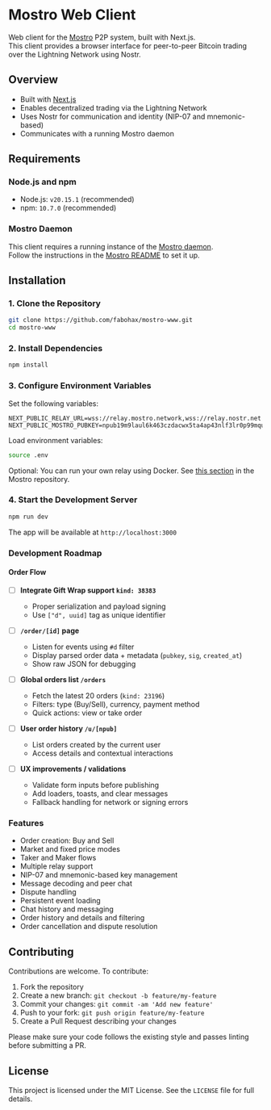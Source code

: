 # Mostro Web Client

Web client for the [Mostro](https://github.com/MostroP2P/mostro) P2P system, built with Next.js.  
This client provides a browser interface for peer-to-peer Bitcoin trading over the Lightning Network using Nostr.

## Overview

- Built with [Next.js](https://nextjs.org/)
- Enables decentralized trading via the Lightning Network
- Uses Nostr for communication and identity (NIP-07 and mnemonic-based)
- Communicates with a running Mostro daemon

## Requirements

### Node.js and npm

- Node.js: `v20.15.1` (recommended)
- npm: `10.7.0` (recommended)

### Mostro Daemon

This client requires a running instance of the [Mostro daemon](https://github.com/MostroP2P/mostro).  
Follow the instructions in the [Mostro README](https://github.com/MostroP2P/mostro#requirements) to set it up.

## Installation

### 1. Clone the Repository

```bash
git clone https://github.com/fabohax/mostro-www.git
cd mostro-www
```

### 2. Install Dependencies

```bash
npm install
```

### 3. Configure Environment Variables

Set the following variables:

```env
NEXT_PUBLIC_RELAY_URL=wss://relay.mostro.network,wss://relay.nostr.net
NEXT_PUBLIC_MOSTRO_PUBKEY=npub19m9laul6k463czdacwx5ta4ap43nlf3lr0p99mqugnz8mdz7wtvskkm5wg
```

Load environment variables:

```bash
source .env
```

Optional: You can run your own relay using Docker. See [this section](https://github.com/MostroP2P/mostro#option-1-run-mostro-with-a-private-dockerized-relay) in the Mostro repository.

### 4. Start the Development Server

```bash
npm run dev
```

The app will be available at `http://localhost:3000`

### Development Roadmap

#### Order Flow

- [ ] **Integrate Gift Wrap support `kind: 38383`**
  - Proper serialization and payload signing  
  - Use `["d", uuid]` tag as unique identifier  

- [ ] **`/order/[id]` page**
  - Listen for events using `#d` filter  
  - Display parsed order data + metadata (`pubkey`, `sig`, `created_at`)  
  - Show raw JSON for debugging  

- [ ] **Global orders list `/orders`**
  - Fetch the latest 20 orders (`kind: 23196`)  
  - Filters: type (Buy/Sell), currency, payment method  
  - Quick actions: view or take order  

- [ ] **User order history `/u/[npub]`**
  - List orders created by the current user  
  - Access details and contextual interactions  

- [ ] **UX improvements / validations**
  - Validate form inputs before publishing  
  - Add loaders, toasts, and clear messages  
  - Fallback handling for network or signing errors  

### Features 

- Order creation: Buy and Sell  
- Market and fixed price modes  
- Taker and Maker flows  
- Multiple relay support  
- NIP-07 and mnemonic-based key management  
- Message decoding and peer chat  
- Dispute handling  
- Persistent event loading  
- Chat history and messaging  
- Order history and details and filtering  
- Order cancellation and dispute resolution

## Contributing

Contributions are welcome. To contribute:

1. Fork the repository
2. Create a new branch: `git checkout -b feature/my-feature`
3. Commit your changes: `git commit -am 'Add new feature'`
4. Push to your fork: `git push origin feature/my-feature`
5. Create a Pull Request describing your changes

Please make sure your code follows the existing style and passes linting before submitting a PR.

## License

This project is licensed under the MIT License. See the `LICENSE` file for full details.

